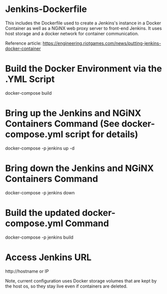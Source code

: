 # Jenkins-Dockerfile
This includes the Dockerfile used to create a Jenkins's instance in a Docker Container as well as a NGiNX web proxy server to front-end Jenkins. It uses host storage and a docker network for container communication.

Reference article: https://engineering.riotgames.com/news/putting-jenkins-docker-container

# Build the Docker Environment via the .YML Script
docker-compose build

# Bring up the Jenkins and NGiNX Containers Command (See docker-compose.yml script for details)
docker-compose -p jenkins up -d

# Bring down the Jenkins and NGiNX Containers Command 
docker-compose -p jenkins down

# Build the updated docker-compose.yml Command
docker-compose -p jenkins build

# Access Jenkins URL
http://hostname or IP

Note, current configuration uses Docker storage volumes that are kept by the host os, so they stay live even if containers are deleted.
